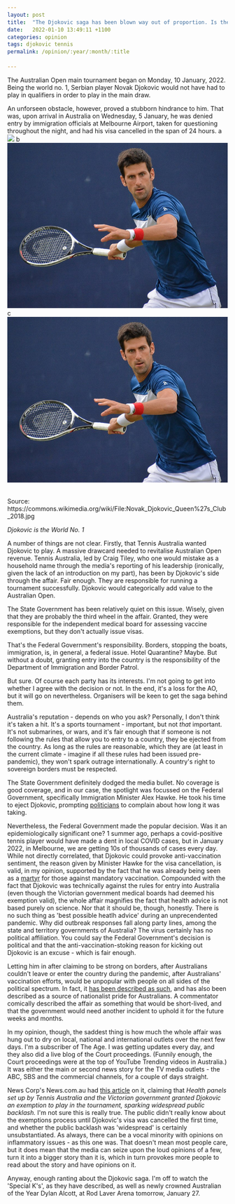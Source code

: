 ```yaml
---
layout: post
title:  "The Djokovic saga has been blown way out of proportion. Is the media or the government at fault?"
date:   2022-01-10 13:49:11 +1100
categories: opinion
tags: djokovic tennis
permalink: /opinion/:year/:month/:title

---
```


The Australian Open main tournament began on Monday, 10 January, 2022. Being the world no. 1, Serbian player Novak Djokovic would not have had to play in qualifiers in order to play in the main draw.

An unforseen obstacle, however, proved a stubborn hindrance to him. That was, upon arrival in Australia on Wednesday, 5 January, he was denied entry by immigration officials at Melbourne Airport, taken for questioning throughout the night, and had his visa cancelled in the span of 24 hours.
a
<img src="{{site.baseurl}}/assets/opinion/Djokovic.jpg">
b
<img src="/assets/opinion/Djokovic.jpg">
c
![Djokovic](/assets/opinion/Djokovic.jpg)


<br>
Source: https://commons.wikimedia.org/wiki/File:Novak_Djokovic_Queen%27s_Club_2018.jpg

*Djokovic is the World No. 1*

A number of things are not clear. Firstly, that Tennis Australia wanted Djokovic to play. A massive drawcard needed to revitalise Australian Open revenue. Tennis Australia, led by Craig Tiley, who one would mistake as a household name through the media's reporting of his leadership (ironically, given the lack of an introduction on my part), has been by Djokovic's side through the affair. Fair enough. They are responsible for running a tournament successfully. Djokovic would categorically add value to the Australian Open.

The State Government has been relatively quiet on this issue. Wisely, given that they are probably the third wheel in the affair. Granted, they were responsible for the independent medical board for assessing vaccine exemptions, but they don't actually issue visas.

That's the Federal Government's responsibility. Borders, stopping the boats, immigration, is, in general, a federal issue. Hotel Quarantine? Maybe. But without a doubt, granting entry into the country is the responsibility of the Department of Immigration and Border Patrol.

But sure. Of course each party has its interests. I'm not going to get into whether I agree with the decision or not. In the end, it's a loss for the AO, but it will go on nevertheless. Organisers will be keen to get the saga behind them.

Australia's reputation - depends on who you ask? Personally, I don't think it's taken a hit. It's a sports tournament - important, but not *that* important. It's not submarines, or wars, and it's fair enough that if someone is not following the rules that allow you to entry to a country, they be ejected from the country. As long as the rules are reasonable, which they are (at least in the current climate - imagine if all these rules had been issued pre-pandemic), they won't spark outrage internationally. A country's right to sovereign borders must be respected. 

The State Government definitely dodged the media bullet. No coverage is good coverage, and in our case, the spotlight was focussed on the Federal Government, specifically Immigration Minister Alex Hawke. He took his time to eject Djokovic, prompting <a href="https://www.sbs.com.au/news/an-absolute-shambles-jacqui-lambie-urges-minister-to-make-djokovic-decision/8af0205c-3279-4abe-b783-97ca9845b803">politicians</a> to complain about how long it was taking.

Nevertheless, the Federal Government made the popular decision. Was it an epidemiologically significant one? 1 summer ago, perhaps a covid-positive tennis player would have made a dent in local COVID cases, but in January 2022, in Melbourne, we are getting 10s of thousands of cases every day. While not directly correlated, that Djokovic could provoke anti-vaccination sentiment, the reason given by Minister Hawke for the visa cancellation, is valid, in my opinion, supported by the fact that he was already being seen as a <a href="https://www.thetimes.co.uk/article/government-incompetence-has-made-novak-djokovic-a-martyr-to-antivax-cause-js370xhs3">martyr</a> for those against mandatory vaccination. Compounded with the fact that Djokovic was technically against the rules for entry into Australia (even though the Victorian government medical boards had deemed his exemption valid), the whole affair magnifies the fact that health advice is not based purely on science. Nor that it should be, though, honestly. There is no such thing as 'best possible heatlh advice' during an unprecendented pandemic. Why did outbreak responses fall along party lines, among the state and territory governments of Australia? The virus certainly has no political affiliation. You could say the Federal Government's decision is political and that the anti-vaccination-stoking reason for kicking out Djokovic is an excuse - which is fair enough.

Letting him in after claiming to be strong on borders, after Australians couldn't leave or enter the country during the pandemic, after Australians' vaccination efforts, would be unpopular with people on all sides of the political spectrum. In fact, it <a href = "https://www.theage.com.au/national/right-and-left-unite-over-djokovic-and-why-they-are-both-wrong-20220116-p59ojr.html">has been described as such</a>, and has also been described as a source of nationalist pride for Australians. A commentator comically described the affair as something that would be short-lived, and that the government would need another incident to uphold it for the future weeks and months. 

In my opinion, though, the saddest thing is how much the whole affair was hung out to dry on local, national and international outlets over the next few days. I'm a subscriber of The Age. I was getting updates every day, and they also did a live blog of the Court proceedings. (Funnily enough, the Court proceedings were at the top of YouTube Trending videos in Australia.) It was either the main or second news story for the TV media outlets - the ABC, SBS and the commercial channels, for a couple of days straight.

News Corp's News.com.au had <a href="https://www.news.com.au/sport/tennis/australian-open/novak-djokovic-supporters-to-rally-outside-hotel-where-he-is-being-detained-by-immigration-officials/news-story/1e261ff7edfce08e7e19f53dffacda5f">this article</a> on it, claiming that
*Health panels set up by Tennis Australia and the Victorian government granted Djokovic an exemption to play in the tournament, sparking widespread public backlash.*
I'm not sure this is really true. The public didn't really know about the exemptions process until Djokovic's visa was cancelled the first time, and whether the public backlash was 'widespread' is certainly unsubstantiated. As always, there can be a vocal minority with opinions on inflammatory issues - as this one was. That doesn't mean most people care, but it does mean that the media can seize upon the loud opinions of a few, turn it into a bigger story than it is, which in turn provokes more people to read about the story and have opinions on it.

Anyway, enough ranting about the Djokovic saga. I'm off to watch the 'Special K's', as they have described, as well as newly crowned Australian of the Year Dylan Alcott, at Rod Laver Arena tomorrow, January 27.